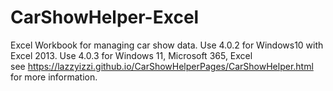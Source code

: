 # CarShowHelper-Excel
Excel Workbook for managing car show data. Use 4.0.2 for Windows10 with Excel 2013.   Use 4.0.3 for Windows 11, Microsoft 365, Excel 
<br>
see  [https://lazzyizzi.github.io/CarShowHelperPages/CarShowHelper.html ](https://lazzyizzi.github.io/CarShowHelperPages/CarShowHelper.html)
for more information.
